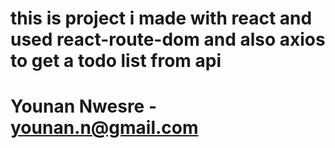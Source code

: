 # this is project i made with react and used react-route-dom and also axios to get a todo list from api

# Younan Nwesre - younan.n@gmail.com
